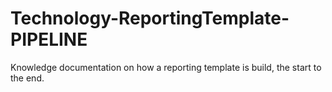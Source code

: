 # Technology-ReportingTemplate-PIPELINE
Knowledge documentation on how a reporting template is build, the start to the end.
